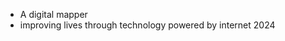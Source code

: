 - A digital mapper
- improving lives through technology powered by internet
2024

<!---
Cheppar/Cheppar is a ✨ special ✨ repository because its `README.md` (this file) appears on your GitHub profile.
You can click the Preview link to take a look at your changes.
--->
